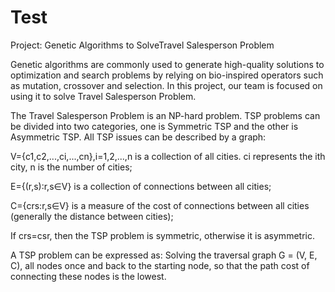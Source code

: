 # Test
Project: Genetic Algorithms to SolveTravel Salesperson Problem

Genetic algorithms are commonly used to generate high-quality solutions to
optimization and search problems by relying on bio-inspired operators such as
mutation, crossover and selection. In this project, our team is focused on using
it to solve Travel Salesperson Problem.

The Travel Salesperson Problem is an NP-hard problem. TSP problems can
be divided into two categories, one is Symmetric TSP and the other is
Asymmetric TSP. All TSP issues can be described by a graph:

V={c1,c2,...,ci,...,cn},i=1,2,...,n is a collection of all cities. ci represents the ith
city, n is the number of cities;

E={(r,s):r,s∈V} is a collection of connections between all cities;

C={crs:r,s∈V} is a measure of the cost of connections between all cities
(generally the distance between cities);

If crs=csr, then the TSP problem is symmetric, otherwise it is asymmetric.

A TSP problem can be expressed as: Solving the traversal graph G = (V, E, C),
all nodes once and back to the starting node, so that the path cost of connecting
these nodes is the lowest.
